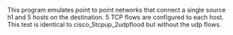 This program emulates point to point networks that connect a single source h1 and 5 hosts on the destination. 5 TCP flows are configured to each host.
This test is identical to cisco_5tcpup_2udpflood but without the udp flows.
